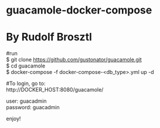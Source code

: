 # guacamole-docker-compose  
# By Rudolf Brosztl
  
#run  
$ git clone https://github.com/gustonator/guacamole.git  
$ cd guacamole  
$ docker-compose -f docker-compose-<db_type>.yml up -d
  


#To login, go to:  
http://DOCKER_HOST:8080/guacamole/

user: 	  guacadmin  
password: guacadmin


enjoy! 
